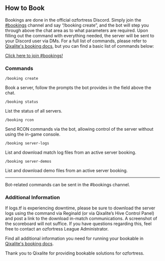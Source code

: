 ## How to Book

Bookings are done in the official ozfortress Discord. Simply join the [#bookings](https://discord.gg/5vs4C5C) channel and say “/booking create”, and the bot will step you through above the chat area as to what parameters are required. Upon filling out the command with everything needed, the server will be sent to your Discord user via DMs. For a full list of commands, please refer to [Qixalite's booking docs](https://docs.v2.qixalite.com/guides/games/tf2/), but you can find a basic list of commands below:

[Click here to join #bookings!](https://discord.gg/5vs4C5C)

### Commands
```
/booking create
```

Book a server, follow the prompts the bot provides in the field above the chat.
```
/booking status
```

List the status of all servers.
```
/booking rcon
```

Send RCON commands via the bot, allowing control of the server without using the in-game console.
```
/booking server-logs
```

List and download match log files from an active server booking.
```
/booking server-demos
```

List and download demo files from an active server booking.

---

Bot-related commands can be sent in the #bookings channel.

### Additional Information
If logs.tf is experiencing downtime, please be sure to download the server logs using the command via Reginald (or via Qixalite’s Hive Control Panel) and post a link to the download in-match communications. A screenshot of the scoreboard will not suffice. If you have questions regarding this, feel free to contact an ozfortress League Administrator.

Find all additional information you need for running your bookable in [Qixalite's booking docs](https://docs.v2.qixalite.com/guides/games/tf2/).

Thank you to Qixalite for providing bookable solutions for ozfortress.